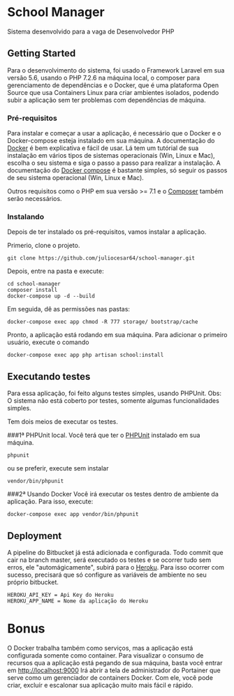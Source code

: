 # School Manager

Sistema desenvolvido para a vaga de Desenvolvedor PHP

## Getting Started

Para o desenvolvimento do sistema, foi usado o Framework Laravel em sua versão 5.6, usando o PHP 7.2.6 na máquina local, o composer para gerenciamento de dependências e o Docker, que é uma plataforma Open Source que usa Containers Linux para criar ambientes isolados, podendo subir a aplicação sem ter problemas com dependências de máquina.

### Pré-requisitos

Para instalar e começar a usar a aplicação, é necessário que o Docker e o Docker-compose esteja instalado em sua máquina.
A documentação do [Docker](https://docs.docker.com/install/#supported-platforms) é bem explicativa e fácil de usar. Lá tem um tutórial de sua instalação em vários tipos de sistemas operacionais (Win, Linux e Mac), escolha o seu sistema e siga o passo a passo para realizar a instalação.
A documentação do [Docker compose](https://docs.docker.com/v17.09/compose/install/#install-compose) é bastante simples, só seguir os passos de seu sistema operacional (Win, Linux e Mac).

Outros requisitos como o PHP em sua versão >= 7.1 e o [Composer](https://getcomposer.org/download/) também serão necessários.

### Instalando

Depois de ter instalado os pré-requisitos, vamos instalar a aplicação.

Primerio, clone o projeto.

```
git clone https://github.com/juliocesar64/school-manager.git
```

Depois, entre na pasta e execute:

```
cd school-manager
composer install
docker-compose up -d --build
```

Em seguida, dê as permissões nas pastas:

```
docker-compose exec app chmod -R 777 storage/ bootstrap/cache
```

Pronto, a aplicação está rodando em sua máquina.
Para adicionar o primeiro usuário, execute o comando

```
docker-compose exec app php artisan school:install
```

## Executando testes

Para essa aplicação, foi feito alguns testes simples, usando PHPUnit.
Obs: O sistema não está coberto por testes, somente algumas funcionalidades simples.

Tem dois meios de executar os testes.

###1ª PHPUnit local.
Você terá que ter o [PHPUnit](https://phpunit.de/getting-started/phpunit-7.html) instalado em sua máquina.
```
phpunit
```
ou se preferir, execute sem instalar

```
vendor/bin/phpunit
```
###2ª Usando Docker
Você irá executar os testes dentro de ambiente da aplicação.
Para isso, execute:
```
docker-compose exec app vendor/bin/phpunit
```

## Deployment

A pipeline do Bitbucket já está adicionada e configurada.
Todo commit que cair na branch master, será executado os testes e se ocorrer tudo sem erros, ele "automágicamente", subirá para o [Heroku](https://www.heroku.com/).
Para isso ocorrer com sucesso, precisará que só configure as variáveis de ambiente no seu próprio bitbucket.
```
HEROKU_API_KEY = Api Key do Heroku
HEROKU_APP_NAME = Nome da aplicação do Heroku
```

# Bonus
O Docker trabalha também como serviços, mas a aplicação está configurada somente como container.
Para visualizar o consumo de recursos qua a aplicação está pegando de sua máquina, basta você entrar em [http://localhost:9000](http://localhost:9000)
Irá abrir a tela de administrador do Portainer que serve como um gerenciador de containers Docker.
Com ele, você pode criar, excluír e escalonar sua aplicação muito mais fácil e rápido.
